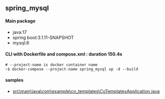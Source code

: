 ## spring_mysql
#### Main package
- java:17
- spring boot:3.1.11-SNAPSHOT
- mysql:8

#### CLI with Dockerfile and compose.xml : duration 150.4s
```
# --project-name is docker container name
~$ docker-compose --project-name spring_mysql up -d --build
```
#### samples
- [src\main\java\com\example\co_templates\CoTemplatesApplication.java](src\main\java\com\example\co_templates\CoTemplatesApplication.java)
